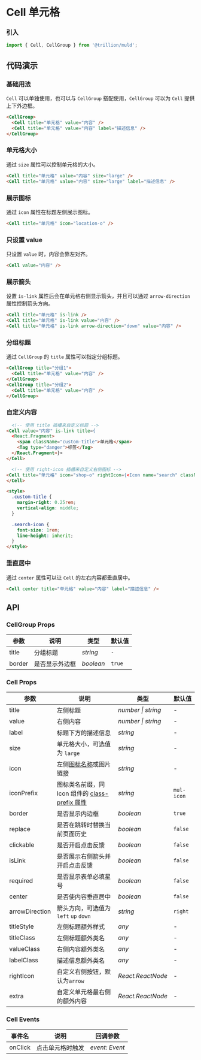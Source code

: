 # Cell 单元格

### 引入

```js
import { Cell, CellGroup } from '@trillion/muld';

```

## 代码演示

### 基础用法

`Cell` 可以单独使用，也可以与 `CellGroup` 搭配使用，`CellGroup` 可以为 `Cell` 提供上下外边框。

```html
<CellGroup>
  <Cell title="单元格" value="内容" />
  <Cell title="单元格" value="内容" label="描述信息" />
</CellGroup>
```

### 单元格大小

通过 `size` 属性可以控制单元格的大小。

```html
<Cell title="单元格" value="内容" size="large" />
<Cell title="单元格" value="内容" size="large" label="描述信息" />
```

### 展示图标

通过 `icon` 属性在标题左侧展示图标。

```html
<Cell title="单元格" icon="location-o" />
```

### 只设置 value

只设置 `value` 时，内容会靠左对齐。

```html
<Cell value="内容" />
```

### 展示箭头

设置 `is-link` 属性后会在单元格右侧显示箭头，并且可以通过 `arrow-direction` 属性控制箭头方向。

```html
<Cell title="单元格" is-link />
<Cell title="单元格" is-link value="内容" />
<Cell title="单元格" is-link arrow-direction="down" value="内容" />
```

### 分组标题

通过 `CellGroup` 的 `title` 属性可以指定分组标题。

```html
<CellGroup title="分组1">
  <Cell title="单元格" value="内容" />
</CellGroup>
<CellGroup title="分组2">
  <Cell title="单元格" value="内容" />
</CellGroup>
```

### 自定义内容

```html
  <!-- 使用 title 插槽来自定义标题 -->
<Cell value="内容" is-link title={
  <React.Fragment>
    <span className="custom-title">单元格</span>
    <Tag type="danger">标签</Tag>
  </React.Fragment>}>
</Cell>

  <!-- 使用 right-icon 插槽来自定义右侧图标 -->
<Cell title="单元格" icon="shop-o" rightIcon={<Icon name="search" className="search-icon" />}>
</Cell>

<style>
  .custom-title {
    margin-right: 0.25rem;
    vertical-align: middle;
  }

  .search-icon {
    font-size: 1rem;
    line-height: inherit;
  }
</style>
```

### 垂直居中

通过 `center` 属性可以让 `Cell` 的左右内容都垂直居中。

```html
<Cell center title="单元格" value="内容" label="描述信息" />
```

## API

### CellGroup Props

| 参数   | 说明           | 类型      | 默认值 |
| ------ | -------------- | --------- | ------ |
| title  | 分组标题       | _string_  | `-`    |
| border | 是否显示外边框 | _boolean_ | `true` |

### Cell Props

| 参数 | 说明 | 类型 | 默认值 |
| --- | --- | --- | --- |
| title | 左侧标题 | _number \| string_ | - |
| value | 右侧内容 | _number \| string_ | - |
| label | 标题下方的描述信息 | _string_ | - |
| size | 单元格大小，可选值为 `large` | _string_ | - |
| icon | 左侧[图标名称](#/zh-CN/icon)或图片链接 | _string_ | - |
| iconPrefix | 图标类名前缀，同 Icon 组件的 [class-prefix 属性](#/zh-CN/icon#props) | _string_ | `mul-icon` |
| border | 是否显示内边框 | _boolean_ | `true` |
| replace | 是否在跳转时替换当前页面历史 | _boolean_ | `false` |
| clickable | 是否开启点击反馈 | _boolean_ | `false` |
| isLink | 是否展示右侧箭头并开启点击反馈 | _boolean_ | `false` |
| required | 是否显示表单必填星号 | _boolean_ | `false` |
| center | 是否使内容垂直居中 | _boolean_ | `false` |
| arrowDirection | 箭头方向，可选值为 `left` `up` `down` | _string_ | `right` |
| titleStyle | 左侧标题额外样式 | _any_ | - |
| titleClass | 左侧标题额外类名 | _any_ | - |
| valueClass | 右侧内容额外类名 | _any_ | - |
| labelClass | 描述信息额外类名 | _any_ | - |
| rightIcon | 自定义右侧按钮，默认为`arrow` | _React.ReactNode_ | - |
| extra      | 自定义单元格最右侧的额外内容  | _React.ReactNode_ | - |

### Cell Events

| 事件名 | 说明             | 回调参数       |
| ------ | ---------------- | -------------- |
| onClick  | 点击单元格时触发 | _event: Event_ |
